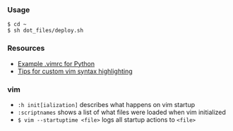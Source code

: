 ### Usage
```shell
$ cd ~
$ sh dot_files/deploy.sh
```

### Resources
 * [Example .vimrc for Python](https://stackoverflow.com/questions/65076/how-do-i-set-up-vim-autoindentation-properly-for-editing-python-files)
 * [Tips for custom vim syntax highlighting](https://superuser.com/questions/844004/creating-a-simple-vim-syntax-highlighting/844059)

### vim
 * `:h init[ialization]` describes what happens on vim startup
 * `:scriptnames` shows a list of what files were loaded when vim initialized
 * `$ vim --startuptime <file>` logs all startup actions to `<file>`
